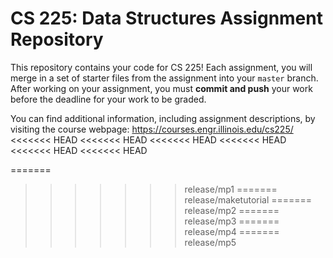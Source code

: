 # CS 225: Data Structures Assignment Repository

This repository contains your code for CS 225!  Each assignment, you will merge in a set of starter files from the assignment into your `master` branch.  After working on your assignment, you must **commit and push** your work before the deadline for your work to be graded.

You can find additional information, including assignment descriptions, by visiting the course webpage: https://courses.engr.illinois.edu/cs225/
<<<<<<< HEAD
<<<<<<< HEAD
<<<<<<< HEAD
<<<<<<< HEAD
<<<<<<< HEAD
<<<<<<< HEAD

=======
>>>>>>> release/mp1
=======
>>>>>>> release/maketutorial
=======
>>>>>>> release/mp2
=======
>>>>>>> release/mp3
=======
>>>>>>> release/mp4
=======
>>>>>>> release/mp5
